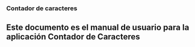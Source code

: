 ### Contador de caracteres
## Este documento es el manual de usuario para la aplicación Contador de Caracteres
